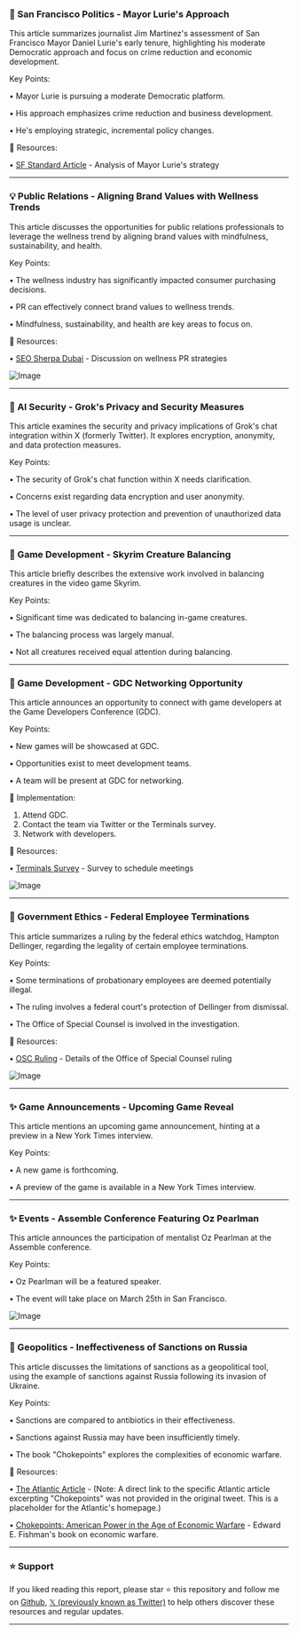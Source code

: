 ### 🤖 San Francisco Politics - Mayor Lurie's Approach

This article summarizes journalist Jim Martinez's assessment of San Francisco Mayor Daniel Lurie's early tenure, highlighting his moderate Democratic approach and focus on crime reduction and economic development.

Key Points:

• Mayor Lurie is pursuing a moderate Democratic platform.


• His approach emphasizes crime reduction and business development.


• He's employing strategic, incremental policy changes.


🔗 Resources:

• [SF Standard Article](https://sfstandard.com/opinion/2025/02/21/daniel-lurie-sly-mayor-moves/?utm_source=twitter_sitebutton…) - Analysis of Mayor Lurie's strategy


---

### 💡 Public Relations - Aligning Brand Values with Wellness Trends

This article discusses the opportunities for public relations professionals to leverage the wellness trend by aligning brand values with mindfulness, sustainability, and health.

Key Points:

• The wellness industry has significantly impacted consumer purchasing decisions.


• PR can effectively connect brand values to wellness trends.


• Mindfulness, sustainability, and health are key areas to focus on.


🔗 Resources:

• [SEO Sherpa Dubai](https://hubs.ly/Q037JscR0) -  Discussion on wellness PR strategies


![Image](https://pbs.twimg.com/media/Gkk6XPPWQAEMo72?format=jpg&name=small)


---

### 🤖 AI Security - Grok's Privacy and Security Measures

This article examines the security and privacy implications of Grok's chat integration within X (formerly Twitter).  It explores encryption, anonymity, and data protection measures.

Key Points:

• The security of Grok's chat function within X needs clarification.


• Concerns exist regarding data encryption and user anonymity.


• The level of user privacy protection and prevention of unauthorized data usage is unclear.


---

### 🤖 Game Development - Skyrim Creature Balancing

This article briefly describes the extensive work involved in balancing creatures in the video game Skyrim.

Key Points:

•  Significant time was dedicated to balancing in-game creatures.


• The balancing process was largely manual.


•  Not all creatures received equal attention during balancing.


---

### 🚀 Game Development - GDC Networking Opportunity

This article announces an opportunity to connect with game developers at the Game Developers Conference (GDC).

Key Points:

•  New games will be showcased at GDC.


•  Opportunities exist to meet development teams.


•  A team will be present at GDC for networking.



🚀 Implementation:

1.  Attend GDC.
2.  Contact the team via Twitter or the Terminals survey.
3.  Network with developers.


🔗 Resources:

• [Terminals Survey](http://terminals.io) -  Survey to schedule meetings


![Image](https://pbs.twimg.com/media/Gkk5efqWIAAscdM?format=jpg&name=small)


---

### 🤖 Government Ethics - Federal Employee Terminations

This article summarizes a ruling by the federal ethics watchdog, Hampton Dellinger, regarding the legality of certain employee terminations.

Key Points:

•  Some terminations of probationary employees are deemed potentially illegal.


•  The ruling involves a federal court's protection of Dellinger from dismissal.


•  The Office of Special Counsel is involved in the investigation.


🔗 Resources:

• [OSC Ruling](https://osc.gov/News/Pages/25-22-Stay-Request-Probationary-Employees.aspx…) - Details of the Office of Special Counsel ruling


![Image](https://pbs.twimg.com/media/Gkk27jpXwAAdqps?format=jpg&name=small)


---

### ✨ Game Announcements - Upcoming Game Reveal

This article mentions an upcoming game announcement, hinting at a preview in a New York Times interview.

Key Points:

• A new game is forthcoming.


•  A preview of the game is available in a New York Times interview.



---

### ✨ Events - Assemble Conference Featuring Oz Pearlman

This article announces the participation of mentalist Oz Pearlman at the Assemble conference.

Key Points:

• Oz Pearlman will be a featured speaker.


• The event will take place on March 25th in San Francisco.



![Image](https://pbs.twimg.com/media/GkkWiUyWAAAqDQF?format=jpg&name=small)


---

### 🤖 Geopolitics - Ineffectiveness of Sanctions on Russia

This article discusses the limitations of sanctions as a geopolitical tool, using the example of sanctions against Russia following its invasion of Ukraine.

Key Points:

• Sanctions are compared to antibiotics in their effectiveness.


• Sanctions against Russia may have been insufficiently timely.


• The book "Chokepoints" explores the complexities of economic warfare.


🔗 Resources:

• [The Atlantic Article](https://www.theatlantic.com/) -  (Note:  A direct link to the specific Atlantic article excerpting "Chokepoints" was not provided in the original tweet.  This is a placeholder for the Atlantic's homepage.)


• [Chokepoints: American Power in the Age of Economic Warfare](https://www.amazon.com/Chokepoints-American-Power-Economic-Warfare/dp/1568587775) - Edward E. Fishman's book on economic warfare.


---

### ⭐️ Support

If you liked reading this report, please star ⭐️ this repository and follow me on [Github](https://github.com/Drix10), [𝕏 (previously known as Twitter)](https://x.com/DRIX_10_) to help others discover these resources and regular updates.

---